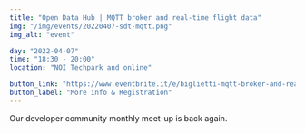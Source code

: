 ```yaml
---
title: "Open Data Hub | MQTT broker and real-time flight data"
img: "/img/events/20220407-sdt-mqtt.png"
img_alt: "event"

day: "2022-04-07"
time: "18:30 - 20:00"
location: "NOI Techpark and online"

button_link: "https://www.eventbrite.it/e/biglietti-mqtt-broker-and-realtime-flight-data-250331798147"
button_label: "More info & Registration"
---
```


Our developer community monthly meet-up is back again.